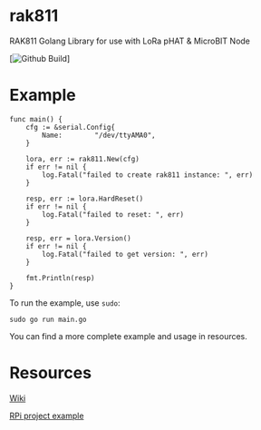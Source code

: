 # rak811
RAK811 Golang Library for use with LoRa pHAT &amp; MicroBIT Node

[![Github Build](https://github.com/calvernaz/rak811/workflows/Build/badge.svg)]

# Example

```
func main() {
	cfg := &serial.Config{
		Name:        "/dev/ttyAMA0",
	}

	lora, err := rak811.New(cfg)
	if err != nil {
		log.Fatal("failed to create rak811 instance: ", err)
	}

	resp, err := lora.HardReset()
	if err != nil {
		log.Fatal("failed to reset: ", err)
	}

	resp, err = lora.Version()
	if err != nil {
		log.Fatal("failed to get version: ", err)
	}

	fmt.Println(resp)
}
```

To run the example, use `sudo`:

	sudo go run main.go

You can find a more complete example and usage in resources.

# Resources

[Wiki](https://github.com/calvernaz/rak811/wiki/Development)

[RPi project example](https://github.com/calvernaz/lorawan-rpi-temp)
